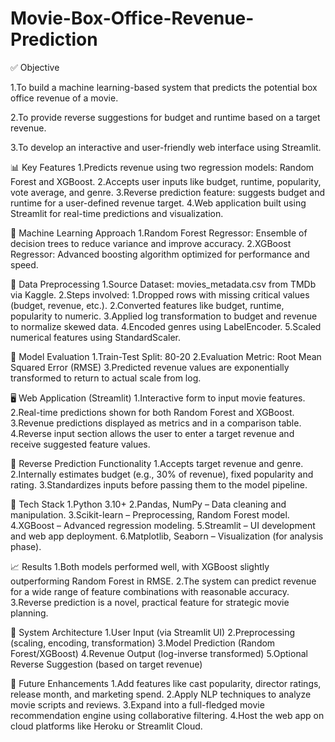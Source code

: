 # Movie-Box-Office-Revenue-Prediction
✅ Objective

  1.To build a machine learning-based system that predicts the potential box office revenue of a movie.
  
  2.To provide reverse suggestions for budget and runtime based on a target revenue.
  
  3.To develop an interactive and user-friendly web interface using Streamlit.
  
📊 Key Features
  1.Predicts revenue using two regression models: Random Forest and XGBoost.
  2.Accepts user inputs like budget, runtime, popularity, vote average, and genre.
  3.Reverse prediction feature: suggests budget and runtime for a user-defined revenue target.
  4.Web application built using Streamlit for real-time predictions and visualization.
  
🧠 Machine Learning Approach
  1.Random Forest Regressor: Ensemble of decision trees to reduce variance and improve accuracy.
  2.XGBoost Regressor: Advanced boosting algorithm optimized for performance and speed.
  
🧹 Data Preprocessing
  1.Source Dataset: movies_metadata.csv from TMDb via Kaggle.
  2.Steps involved:
      1.Dropped rows with missing critical values (budget, revenue, etc.).
      2.Converted features like budget, runtime, popularity to numeric.
      3.Applied log transformation to budget and revenue to normalize skewed data.
      4.Encoded genres using LabelEncoder.
      5.Scaled numerical features using StandardScaler.
      
🧪 Model Evaluation
  1.Train-Test Split: 80-20
  2.Evaluation Metric: Root Mean Squared Error (RMSE)
  3.Predicted revenue values are exponentially transformed to return to actual scale from log.

🖥️ Web Application (Streamlit)
  1.Interactive form to input movie features.
  2.Real-time predictions shown for both Random Forest and XGBoost.
  3.Revenue predictions displayed as metrics and in a comparison table.
  4.Reverse input section allows the user to enter a target revenue and receive suggested feature values.

🔁 Reverse Prediction Functionality
  1.Accepts target revenue and genre.
  2.Internally estimates budget (e.g., 30% of revenue), fixed popularity and rating.
  3.Standardizes inputs before passing them to the model pipeline.

🔧 Tech Stack
  1.Python 3.10+
  2.Pandas, NumPy – Data cleaning and manipulation.
  3.Scikit-learn – Preprocessing, Random Forest model.
  4.XGBoost – Advanced regression modeling.
  5.Streamlit – UI development and web app deployment.
  6.Matplotlib, Seaborn – Visualization (for analysis phase).

📈 Results
  1.Both models performed well, with XGBoost slightly outperforming Random Forest in RMSE.
  2.The system can predict revenue for a wide range of feature combinations with reasonable accuracy.
  3.Reverse prediction is a novel, practical feature for strategic movie planning.

🧭 System Architecture
  1.User Input (via Streamlit UI)
  2.Preprocessing (scaling, encoding, transformation)
  3.Model Prediction (Random Forest/XGBoost)
  4.Revenue Output (log-inverse transformed)
  5.Optional Reverse Suggestion (based on target revenue)

🌱 Future Enhancements
  1.Add features like cast popularity, director ratings, release month, and marketing spend.
  2.Apply NLP techniques to analyze movie scripts and reviews.
  3.Expand into a full-fledged movie recommendation engine using collaborative filtering.
  4.Host the web app on cloud platforms like Heroku or Streamlit Cloud.
